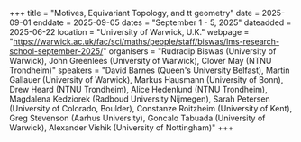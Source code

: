 +++
title = "Motives, Equivariant Topology, and tt geometry"
date = 2025-09-01
enddate = 2025-09-05
dates = "September 1 - 5, 2025"
dateadded = 2025-06-22
location = "University of Warwick, U.K."
webpage = "https://warwick.ac.uk/fac/sci/maths/people/staff/biswas/lms-research-school-september-2025/"
organisers = "Rudradip Biswas (University of Warwick), John Greenlees (University of Warwick), Clover May (NTNU Trondheim)"
speakers = "David Barnes (Queen's University Belfast), Martin Gallauer (University of Warwick), Markus Hausmann (University of Bonn), Drew Heard (NTNU Trondheim), Alice Hedenlund (NTNU Trondheim), Magdalena Kedziorek (Radboud University Nijmegen), Sarah Petersen (University of Colorado, Boulder), Constanze Roitzheim (University of Kent), Greg Stevenson (Aarhus University), Goncalo Tabuada (University of Warwick), Alexander Vishik (University of Nottingham)"
+++
